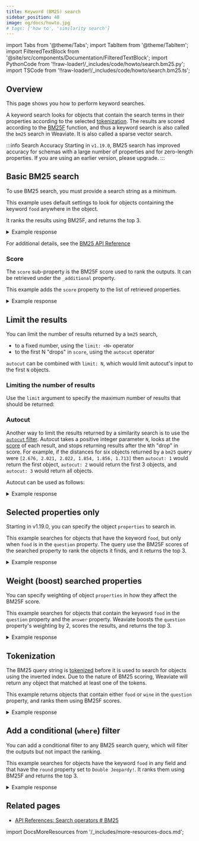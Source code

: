```yaml
---
title: Keyword (BM25) search
sidebar_position: 40
image: og/docs/howto.jpg
# tags: ['how to', 'similarity search']
---
```




import Tabs from '@theme/Tabs';
import TabItem from '@theme/TabItem';
import FilteredTextBlock from '@site/src/components/Documentation/FilteredTextBlock';
import PythonCode from '!!raw-loader!/_includes/code/howto/search.bm25.py';
import TSCode from '!!raw-loader!/_includes/code/howto/search.bm25.ts';

## Overview

This page shows you how to perform keyword searches.

A keyword search looks for objects that contain the search terms in their properties according to the selected [tokenization](../config-refs/schema.md#property-tokenization). The results are scored according to the [BM25F](https://en.wikipedia.org/wiki/Okapi_BM25) function, and thus a keyword search is also called the `bm25` search in Weaviate. It is also called a sparse vector search.

:::info Search Accuracy
Starting in `v1.19.0`, BM25 search has improved accuracy for schemas with a large number of properties and for zero-length properties. If you are using an earlier version, please upgrade.
:::

## Basic BM25 search

To use BM25 search, you must provide a search string as a minimum.

This example uses default settings to look for objects containing the keyword `food` anywhere in the object.

It ranks the results using BM25F, and returns the top 3.

<Tabs groupId="languages">
<TabItem value="py" label="Python">
  <FilteredTextBlock
    text={PythonCode}
    startMarker="# BM25BasicPython"
    endMarker="# END BM25BasicPython"
    language="python"
  />
  </TabItem>
<TabItem value="js" label="JavaScript/TypeScript">
  <FilteredTextBlock
    text={TSCode}
    startMarker="// START Basic"
    endMarker="// END Basic"
    language="js"
  />
</TabItem>
<TabItem value="graphql" label="GraphQL">
  <FilteredTextBlock
    text={PythonCode}
    startMarker="# BM25BasicGraphQL"
    endMarker="# END BM25BasicGraphQL"
    language="graphql"
  />
</TabItem>
</Tabs>

<details>
  <summary>Example response</summary>

It should produce a response like the one below:

<FilteredTextBlock
  text={PythonCode}
  startMarker="# Expected BM25Basic results"
  endMarker="# END Expected BM25Basic results"
  language="json"
/>

</details>

For additional details, see the [BM25 API Reference](../api/graphql/search-operators.md#bm25)

### Score

The `score` sub-property is the BM25F score used to rank the outputs. It can be retrieved under the `_additional` property.

This example adds the `score` property to the list of retrieved properties.


<Tabs groupId="languages">
<TabItem value="py" label="Python">
  <FilteredTextBlock
    text={PythonCode}
    startMarker="# BM25WithScorePython"
    endMarker="# END BM25WithScorePython"
    language="python"
  />
</TabItem>
<TabItem value="js" label="JavaScript/TypeScript">
  <FilteredTextBlock
    text={TSCode}
    startMarker="// START Score"
    endMarker="// END Score"
    language="js"
  />
</TabItem>
<TabItem value="graphql" label="GraphQL">
  <FilteredTextBlock
    text={PythonCode}
    startMarker="# BM25WithScoreGraphQL"
    endMarker="# END BM25WithScoreGraphQL"
    language="graphql"
  />
</TabItem>
</Tabs>

<details>
  <summary>Example response</summary>

It should produce a response like the one below:

<FilteredTextBlock
  text={PythonCode}
  startMarker="# Expected BM25WithScore results"
  endMarker="# END Expected BM25WithScore results"
  language="json"
/>

</details>


## Limit the results

You can limit the number of results returned by a `bm25` search,
- to a fixed number, using the `limit: <N>` operator
- to the first N "drops" in `score`, using the `autocut` operator

`autocut` can be combined with `limit: N`, which would limit autocut's input to the first `N` objects.

### Limiting the number of results

Use the `limit` argument to specify the maximum number of results that should be returned:

<Tabs groupId="languages">
  <TabItem value="py" label="Python">
    <FilteredTextBlock
      text={PythonCode}
      startMarker="# START limit Python"
      endMarker="# END limit Python"
      language="py"
    />
  </TabItem>

  <TabItem value="js" label="JavaScript/TypeScript">
    <FilteredTextBlock
      text={TSCode}
      startMarker="// START limit"
      endMarker="// END limit"
      language="ts"
    />
  </TabItem>

  <TabItem value="graphql" label="GraphQL">
    <FilteredTextBlock
      text={PythonCode}
      startMarker="# START limit GraphQL"
      endMarker="# END limit GraphQL"
      language="graphql"
    />
  </TabItem>
</Tabs>

### Autocut

Another way to limit the results returned by a similarity search is to use the [`autocut` filter](../api/graphql/additional-operators.md#autocut). Autocut takes a positive integer parameter `N`, looks at the [score](#score) of each result, and stops returning results after the `N`th "drop" in score. For example, if the distances for six objects returned by a `bm25` query were `[2.676, 2.021, 2.022, 1.854, 1.856, 1.713]` then `autocut: 1` would return the first object, `autocut: 2` would return the first 3 objects, and `autocut: 3` would return all objects.

Autocut can be used as follows:

<Tabs groupId="languages">
  <TabItem value="py" label="Python">
    <FilteredTextBlock
      text={PythonCode}
      startMarker="# START autocut Python"
      endMarker="# END autocut Python"
      language="py"
    />
  </TabItem>

  <TabItem value="js" label="JavaScript/TypeScript">
    <FilteredTextBlock
      text={TSCode}
      startMarker="// START autocut"
      endMarker="// END autocut"
      language="ts"
    />
  </TabItem>

  <TabItem value="graphql" label="GraphQL">
    <FilteredTextBlock
      text={PythonCode}
      startMarker="# START autocut GraphQL"
      endMarker="# END autocut GraphQL"
      language="graphql"
    />
  </TabItem>
</Tabs>

<details>
  <summary>Example response</summary>

It should produce a response like the one below:

<FilteredTextBlock
  text={PythonCode}
  startMarker="# START Expected autocut results"
  endMarker="# END Expected autocut results"
  language="json"
/>

</details>


## Selected properties only

Starting in v1.19.0, you can specify the object `properties` to search in.

This example searches for objects that have the keyword `food`, but only when `food` is in the `question` property. The query use the BM25F scores of the searched property to rank the objects it finds, and it returns the top 3.

<Tabs groupId="languages">
<TabItem value="py" label="Python">
  <FilteredTextBlock
    text={PythonCode}
    startMarker="# BM25WithPropertiesPython"
    endMarker="# END BM25WithPropertiesPython"
    language="python"
  />
</TabItem>
<TabItem value="js" label="JavaScript/TypeScript">
  <FilteredTextBlock
    text={TSCode}
    startMarker="// START Properties"
    endMarker="// END Properties"
    language="js"
  />
</TabItem>
<TabItem value="graphql" label="GraphQL">
  <FilteredTextBlock
    text={PythonCode}
    startMarker="# BM25WithPropertiesGraphQL"
    endMarker="# END BM25WithPropertiesGraphQL"
    language="graphql"
  />
</TabItem>
</Tabs>

<details>
  <summary>Example response</summary>

It should produce a response like the one below:

<FilteredTextBlock
  text={PythonCode}
  startMarker="# Expected BM25WithProperties results"
  endMarker="# END Expected BM25WithProperties results"
  language="json"
/>

</details>


## Weight (boost) searched properties

You can specify weighting of object `properties` in how they affect the BM25F score.

This example searches for objects that contain the keyword `food` in the `question` property and the `answer` property. Weaviate boosts the `question` property's weighting by 2, scores the results, and returns the top 3.

<Tabs groupId="languages">
<TabItem value="py" label="Python">
  <FilteredTextBlock
    text={PythonCode}
    startMarker="# BM25WithBoostedPropertiesPython"
    endMarker="# END BM25WithBoostedPropertiesPython"
    language="python"
  />
</TabItem>
<TabItem value="js" label="JavaScript/TypeScript">
  <FilteredTextBlock
    text={TSCode}
    startMarker="// START Boost"
    endMarker="// END Boost"
    language="js"
  />
</TabItem>
<TabItem value="graphql" label="GraphQL">
  <FilteredTextBlock
    text={PythonCode}
    startMarker="# BM25WithBoostedPropertiesGraphQL"
    endMarker="# END BM25WithBoostedPropertiesGraphQL"
    language="graphql"
  />
</TabItem>
</Tabs>

<details>
  <summary>Example response</summary>

It should produce a response like the one below:

<FilteredTextBlock
  text={PythonCode}
  startMarker="# Expected BM25WithBoostedProperties results"
  endMarker="# END Expected BM25WithBoostedProperties results"
  language="json"
/>

</details>


## Tokenization

The BM25 query string is [tokenized](../config-refs/schema.md#property-tokenization) before it is used to search for objects using the inverted index. Due to the nature of BM25 scoring, Weaviate will return any object that matched at least one of the tokens.

This example returns objects that contain either `food` or `wine` in the `question` property, and ranks them using BM25F scores.

<Tabs groupId="languages">
<TabItem value="py" label="Python">
  <FilteredTextBlock
    text={PythonCode}
    startMarker="# START MultipleKeywords Python"
    endMarker="# END MultipleKeywords Python"
    language="python"
  />
</TabItem>
<TabItem value="js" label="JavaScript/TypeScript">
  <FilteredTextBlock
    text={TSCode}
    startMarker="// START MultipleKeywords"
    endMarker="// END MultipleKeywords"
    language="js"
  />
</TabItem>
<TabItem value="graphql" label="GraphQL">
  <FilteredTextBlock
    text={PythonCode}
    startMarker="# START MultipleKeywords GraphQL"
    endMarker="# END MultipleKeywords GraphQL"
    language="graphql"
  />
</TabItem>
</Tabs>

<details>
  <summary>Example response</summary>

The query should produce a response like the one below:

<FilteredTextBlock
  text={PythonCode}
  startMarker="# Expected MultipleKeywords results"
  endMarker="# END Expected MultipleKeywords results"
  language="json"
/>

</details>


## Add a conditional (`where`) filter

You can add a conditional filter to any BM25 search query, which will filter the outputs but not impact the ranking.

This example searches for objects have the keyword `food` in any field and that have the `round` property set to `Double Jeopardy!`. It ranks them using BM25F and returns the top 3.

<Tabs groupId="languages">
<TabItem value="py" label="Python">
  <FilteredTextBlock
    text={PythonCode}
    startMarker="# BM25WithFilterPython"
    endMarker="# END BM25WithFilterPython"
    language="python"
  />
</TabItem>
<TabItem value="js" label="JavaScript/TypeScript">
  <FilteredTextBlock
    text={TSCode}
    startMarker="// START Filter"
    endMarker="// END Filter"
    language="js"
  />
</TabItem>
<TabItem value="graphql" label="GraphQL">
  <FilteredTextBlock
    text={PythonCode}
    startMarker="# BM25WithFilterGraphQL"
    endMarker="# END BM25WithFilterGraphQL"
    language="graphql"
  />
</TabItem>
</Tabs>

<details>
  <summary>Example response</summary>

It should produce a response like the one below:

<FilteredTextBlock
  text={PythonCode}
  startMarker="# Expected BM25WithFilter results"
  endMarker="# END Expected BM25WithFilter results"
  language="json"
/>

</details>

## Related pages

- [API References: Search operators # BM25](../api/graphql/search-operators.md#bm25)


import DocsMoreResources from '/_includes/more-resources-docs.md';

<DocsMoreResources />
